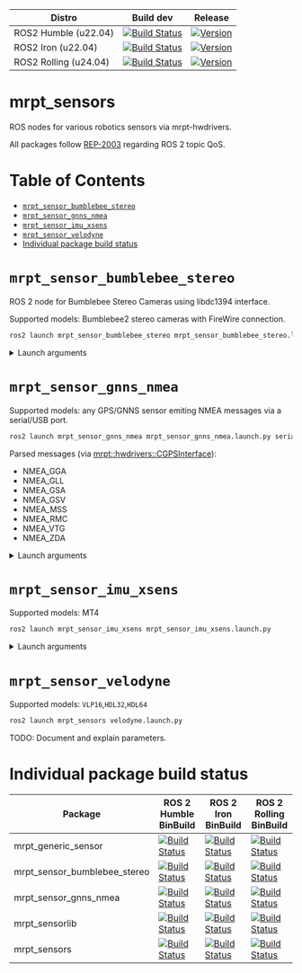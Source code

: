 | Distro | Build dev | Release |
| --- | --- | --- |
| ROS2 Humble (u22.04) | [![Build Status](https://build.ros2.org/job/Hdev__mrpt_sensors__ubuntu_jammy_amd64/badge/icon)](https://build.ros2.org/job/Hdev__mrpt_sensors__ubuntu_jammy_amd64/) | [![Version](https://img.shields.io/ros/v/humble/mrpt_sensors)](https://index.ros.org/search/?term=mrpt_sensors) |
| ROS2 Iron (u22.04) | [![Build Status](https://build.ros2.org/job/Idev__mrpt_sensors__ubuntu_jammy_amd64/badge/icon)](https://build.ros2.org/job/Idev__mrpt_sensors__ubuntu_jammy_amd64/) | [![Version](https://img.shields.io/ros/v/iron/mrpt_sensors)](https://index.ros.org/search/?term=mrpt_sensors) |
| ROS2 Rolling (u24.04) | [![Build Status](https://build.ros2.org/job/Rdev__mrpt_sensors__ubuntu_noble_amd64/badge/icon)](https://build.ros2.org/job/Rdev__mrpt_sensors__ubuntu_noble_amd64/) | [![Version](https://img.shields.io/ros/v/rolling/mrpt_sensors)](https://index.ros.org/search/?term=mrpt_sensors) |

# mrpt_sensors
ROS nodes for various robotics sensors via mrpt-hwdrivers.

All packages follow [REP-2003](https://ros.org/reps/rep-2003.html) regarding ROS 2 topic QoS.

<!-- md_toc github  < README.md -->

# Table of Contents
- [`mrpt_sensor_bumblebee_stereo`](#mrpt_sensor_bumblebee_stereo)
- [`mrpt_sensor_gnns_nmea`](#mrpt_sensor_gnns_nmea)
- [`mrpt_sensor_imu_xsens`](#mrpt_sensor_imu_xsens)
- [`mrpt_sensor_velodyne`](#mrpt_sensor_velodyne)
- [Individual package build status](#individual-package-build-status)

# `mrpt_sensor_bumblebee_stereo`

ROS 2 node for Bumblebee Stereo Cameras using libdc1394 interface.

Supported models: Bumblebee2 stereo cameras with FireWire connection.

```bash
ros2 launch mrpt_sensor_bumblebee_stereo mrpt_sensor_bumblebee_stereo.launch.py
```

<details>
  <summary>Launch arguments</summary>

```yaml
ros2 launch mrpt_sensor_bumblebee_stereo mrpt_sensor_bumblebee_stereo.launch.py --show-args
Arguments (pass arguments as '<name>:=<value>'):

    'process_rate':
        Rate (Hz) for the process() main sensor loop.
        (default: '"80"')

    'out_rawlog_prefix':
        If not empty, a .rawlog file will be created with all recorded data, apart of publishing it as ROS messages.
        (default: '')

    'publish_mrpt_obs_topic':
        If not empty, mrpt_msgs/GenericObservation messages will be published to this topic name with the binary serialization of mrtp::obs::CObservation objects from the sensor.
        (default: '')

    'publish_topic':
        If not empty, messages of type sensor_msg/Image will be published to this topic (plus suffix "_left"/"_right") for each sensor observation.
        (default: 'sensor')

    'sensor_frame_id':
        The sensor frame_id name. Used to populate msg header and to publish to /tf too.
        (default: 'sensor')

    'robot_frame_id':
        The robot frame_id name. Used to publish the sensor pose to /tf.
        (default: 'base_link')

    'dc1394_framerate':
        eg: 7.5, 15, 30, 60, etc... For possibilities see mrpt::hwdrivers::TCaptureOptions_dc1394
        (default: '"15"')

    'dc1394_camera_guid':
        0 (or not present): the first camera. A hexadecimal number (0x11223344): The GUID of the camera to open
        (default: '"0"')

    'camera_preview_decimation':
        N<=0 (or not present): No preview; N>0, display 1 out of N captured frames.
        (default: '"0"')

    'sensor_pose_x':
        Sensor pose coordinate on the vehicle frame.
        (default: '"0.0"')

    'sensor_pose_y':
        Sensor pose coordinate on the vehicle frame.
        (default: '"0.0"')

    'sensor_pose_z':
        Sensor pose coordinate on the vehicle frame.
        (default: '"0.0"')

    'sensor_pose_yaw':
        Sensor pose coordinate on the vehicle frame (degrees).
        (default: '"0.0"')

    'sensor_pose_pitch':
        Sensor pose coordinate on the vehicle frame (degrees).
        (default: '"0.0"')

    'sensor_pose_roll':
        Sensor pose coordinate on the vehicle frame (degrees).
        (default: '"0.0"')

    'log_level':
        Logging level
        (default: 'INFO')
```
</details>


# `mrpt_sensor_gnns_nmea`

Supported models: any GPS/GNNS sensor emiting NMEA messages via a serial/USB port.

```bash
ros2 launch mrpt_sensor_gnns_nmea mrpt_sensor_gnns_nmea.launch.py serial_port:=/dev/ttyACM0 publish_topic:="/gps"
```

Parsed messages (via [mrpt::hwdrivers::CGPSInterface](https://docs.mrpt.org/reference/latest/class_mrpt_hwdrivers_CGPSInterface.html)):
- NMEA_GGA
- NMEA_GLL
- NMEA_GSA
- NMEA_GSV
- NMEA_MSS
- NMEA_RMC
- NMEA_VTG
- NMEA_ZDA


<details>
  <summary>Launch arguments</summary>

```yaml
ros2 launch mrpt_sensor_gnns_nmea mrpt_sensor_gnns_nmea.launch.py --show-args
Arguments (pass arguments as '<name>:=<value>'):

    'process_rate':
        Rate (Hz) for the process() main sensor loop.
        (default: '"50"')

    'out_rawlog_prefix':
        If not empty, a .rawlog file will be created with all recorded data, apart of publishing it as ROS messages.
        (default: '')

    'publish_mrpt_obs_topic':
        If not empty, mrpt_msgs/GenericObservation messages will be published to this topic name with the binary serialization of mrtp::obs::CObservation objects from the sensor.
        (default: '')

    'publish_topic':
        If not empty, messages of the appropriate type will be published to this topic for each sensor observation.
        (default: 'sensor')

    'sensor_frame_id':
        The sensor frame_id name. Used to populate msg header and to publish to /tf too.
        (default: 'sensor')

    'serial_port':
        Serial port to open
        (default: '')

    'serial_baud_rate':
        Serial port baud rate (typ: 4800, 9600, etc.)
        (default: '"4800"')

    'sensor_pose_x':
        Sensor pose coordinate on the vehicle frame.
        (default: '"0.0"')

    'sensor_pose_y':
        Sensor pose coordinate on the vehicle frame.
        (default: '"0.0"')

    'sensor_pose_z':
        Sensor pose coordinate on the vehicle frame.
        (default: '"0.0"')

    'log_level':
        Logging level
        (default: 'INFO')
```
</details>


# `mrpt_sensor_imu_xsens`

Supported models: MT4

```bash
ros2 launch mrpt_sensor_imu_xsens mrpt_sensor_imu_xsens.launch.py
```

<details>
  <summary>Launch arguments</summary>

```yaml
ros2 launch mrpt_sensor_imu_xsens mrpt_sensor_imu_xsens.launch.py --show-args
Arguments (pass arguments as '<name>:=<value>'):

    'process_rate':
        Rate (Hz) for the process() main sensor loop.
        (default: '"120"')

    'out_rawlog_prefix':
        If not empty, a .rawlog file will be created with all recorded data, apart of publishing it as ROS messages.
        (default: '')

    'publish_mrpt_obs_topic':
        If not empty, mrpt_msgs/GenericObservation messages will be published to this topic name with the binary serialization of mrtp::obs::CObservation objects from the sensor.
        (default: '')

    'publish_topic':
        If not empty, messages of type sensor_msg/Image will be published to this topic (plus suffix "_left"/"_right") for each sensor observation.
        (default: 'sensor')

    'sensor_frame_id':
        The sensor frame_id name. Used to populate msg header and to publish to /tf too.
        (default: 'imu')

    'robot_frame_id':
        The robot frame_id name. Used to publish the sensor pose to /tf.
        (default: 'base_link')

    'port_name':
        Serial port to open, like USB002:005, etc. Default: open first IMU device.
        (default: '')

    'sensor_pose_x':
        Sensor pose coordinate on the vehicle frame.
        (default: '"0.0"')

    'sensor_pose_y':
        Sensor pose coordinate on the vehicle frame.
        (default: '"0.0"')

    'sensor_pose_z':
        Sensor pose coordinate on the vehicle frame.
        (default: '"0.0"')

    'sensor_pose_yaw':
        Sensor pose coordinate on the vehicle frame (degrees).
        (default: '"0.0"')

    'sensor_pose_pitch':
        Sensor pose coordinate on the vehicle frame (degrees).
        (default: '"0.0"')

    'sensor_pose_roll':
        Sensor pose coordinate on the vehicle frame (degrees).
        (default: '"0.0"')

    'log_level':
        Logging level
        (default: 'INFO')

```
</details>



# `mrpt_sensor_velodyne`

Supported models: `VLP16`,`HDL32`,`HDL64`

```bash
ros2 launch mrpt_sensors velodyne.launch.py
```

TODO: Document and explain parameters.


# Individual package build status

| Package | ROS 2 Humble <br/> BinBuild |  ROS 2 Iron <br/> BinBuild |  ROS 2 Rolling <br/> BinBuild |
| --- | --- | --- | --- |
| mrpt_generic_sensor | [![Build Status](https://build.ros2.org/job/Hbin_uJ64__mrpt_generic_sensor__ubuntu_jammy_amd64__binary/badge/icon)](https://build.ros2.org/job/Hbin_uJ64__mrpt_generic_sensor__ubuntu_jammy_amd64__binary/) | [![Build Status](https://build.ros2.org/job/Ibin_uJ64__mrpt_generic_sensor__ubuntu_jammy_amd64__binary/badge/icon)](https://build.ros2.org/job/Ibin_uJ64__mrpt_generic_sensor__ubuntu_jammy_amd64__binary/)| [![Build Status](https://build.ros2.org/job/Rbin_uN64__mrpt_generic_sensor__ubuntu_noble_amd64__binary/badge/icon)](https://build.ros2.org/job/Rbin_uN64__mrpt_generic_sensor__ubuntu_noble_amd64__binary/) |
| mrpt_sensor_bumblebee_stereo | [![Build Status](https://build.ros2.org/job/Hbin_uJ64__mrpt_sensor_bumblebee_stereo__ubuntu_jammy_amd64__binary/badge/icon)](https://build.ros2.org/job/Hbin_uJ64__mrpt_sensor_bumblebee_stereo__ubuntu_jammy_amd64__binary/) | [![Build Status](https://build.ros2.org/job/Ibin_uJ64__mrpt_sensor_bumblebee_stereo__ubuntu_jammy_amd64__binary/badge/icon)](https://build.ros2.org/job/Ibin_uJ64__mrpt_sensor_bumblebee_stereo__ubuntu_jammy_amd64__binary/)| [![Build Status](https://build.ros2.org/job/Rbin_uN64__mrpt_sensor_bumblebee_stereo__ubuntu_noble_amd64__binary/badge/icon)](https://build.ros2.org/job/Rbin_uN64__mrpt_sensor_bumblebee_stereo__ubuntu_noble_amd64__binary/) |
| mrpt_sensor_gnns_nmea | [![Build Status](https://build.ros2.org/job/Hbin_uJ64__mrpt_sensor_gnns_nmea__ubuntu_jammy_amd64__binary/badge/icon)](https://build.ros2.org/job/Hbin_uJ64__mrpt_sensor_gnns_nmea__ubuntu_jammy_amd64__binary/) | [![Build Status](https://build.ros2.org/job/Ibin_uJ64__mrpt_sensor_gnns_nmea__ubuntu_jammy_amd64__binary/badge/icon)](https://build.ros2.org/job/Ibin_uJ64__mrpt_sensor_gnns_nmea__ubuntu_jammy_amd64__binary/)| [![Build Status](https://build.ros2.org/job/Rbin_uN64__mrpt_sensor_gnns_nmea__ubuntu_noble_amd64__binary/badge/icon)](https://build.ros2.org/job/Rbin_uN64__mrpt_sensor_gnns_nmea__ubuntu_noble_amd64__binary/) |
| mrpt_sensorlib | [![Build Status](https://build.ros2.org/job/Hbin_uJ64__mrpt_sensorlib__ubuntu_jammy_amd64__binary/badge/icon)](https://build.ros2.org/job/Hbin_uJ64__mrpt_sensorlib__ubuntu_jammy_amd64__binary/) | [![Build Status](https://build.ros2.org/job/Ibin_uJ64__mrpt_sensorlib__ubuntu_jammy_amd64__binary/badge/icon)](https://build.ros2.org/job/Ibin_uJ64__mrpt_sensorlib__ubuntu_jammy_amd64__binary/)| [![Build Status](https://build.ros2.org/job/Rbin_uN64__mrpt_sensorlib__ubuntu_noble_amd64__binary/badge/icon)](https://build.ros2.org/job/Rbin_uN64__mrpt_sensorlib__ubuntu_noble_amd64__binary/) |
| mrpt_sensors | [![Build Status](https://build.ros2.org/job/Hbin_uJ64__mrpt_sensors__ubuntu_jammy_amd64__binary/badge/icon)](https://build.ros2.org/job/Hbin_uJ64__mrpt_sensors__ubuntu_jammy_amd64__binary/) | [![Build Status](https://build.ros2.org/job/Ibin_uJ64__mrpt_sensors__ubuntu_jammy_amd64__binary/badge/icon)](https://build.ros2.org/job/Ibin_uJ64__mrpt_sensors__ubuntu_jammy_amd64__binary/)| [![Build Status](https://build.ros2.org/job/Rbin_uN64__mrpt_sensors__ubuntu_noble_amd64__binary/badge/icon)](https://build.ros2.org/job/Rbin_uN64__mrpt_sensors__ubuntu_noble_amd64__binary/) |
